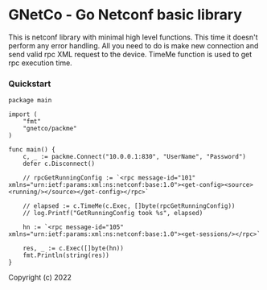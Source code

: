 # GNetCo - Go Netconf basic library
This is netconf library with minimal high level functions. This time it doesn't perform any error handling.
All you need to do is make new connection and send valid rpc XML request to the device.
TimeMe function is used to get rpc execution time.

### Quickstart
```golang
package main

import (
	"fmt"
	"gnetco/packme"
)

func main() {
	c, _ := packme.Connect("10.0.0.1:830", "UserName", "Password")
	defer c.Disconnect()

	// rpcGetRunningConfig := `<rpc message-id="101" xmlns="urn:ietf:params:xml:ns:netconf:base:1.0"><get-config><source><running/></source></get-config></rpc>`

	// elapsed := c.TimeMe(c.Exec, []byte(rpcGetRunningConfig))
	// log.Printf("GetRunningConfig took %s", elapsed)

	hn := `<rpc message-id="105" xmlns="urn:ietf:params:xml:ns:netconf:base:1.0"><get-sessions/></rpc>`

	res, _ := c.Exec([]byte(hn))
	fmt.Println(string(res))
}
```

Copyright (c) 2022